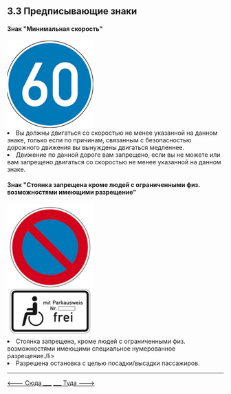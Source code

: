 ## 3.3 Предписывающие знаки

#### Знак "Минимальная скорость"

<img src="/img/sign/min_speed.png" alt="min speed sign" width="200"/>

<li>Вы должны двигаться со скоростью не менее указанной на данном знаке, только если по причинам, связанным с безопасностью дорожного движения вы вынуждены двигаться медленнее.</li>
<li>Движение по данной дороге вам запрещено, если вы не можете или вам запрещено двигаться со скоростью не менее указанной на данном знаке.</li>

#### Знак "Стоянка запрещена кроме людей с ограниченными физ. возможностями имеющими разрещение" 

<img src="/img/sign/disabled_parking.png" alt="disabled parking sign" width="200"/>

<li>Стоянка запрещена, кроме людей с ограниченными физ. возможностями имеющими специальное нумерованное разрещение./li>
<li>Разрешена остановка с целью посадки/высадки пассажиров.</li>

---

[   <--- Сюда ___](/03%20-%20road%20signs%20and%20equipment/3.2%20-%20warning%20sign.md)
[___ Туда --->](/03%20-%20road%20signs%20and%20equipment/3.4%20-%20pointing%20signs.md)
